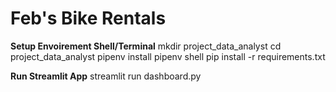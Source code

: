 # Feb's Bike Rentals

**Setup Envoirement Shell/Terminal**
mkdir project_data_analyst
cd project_data_analyst
pipenv install
pipenv shell
pip install -r requirements.txt

**Run Streamlit App**
streamlit run dashboard.py


